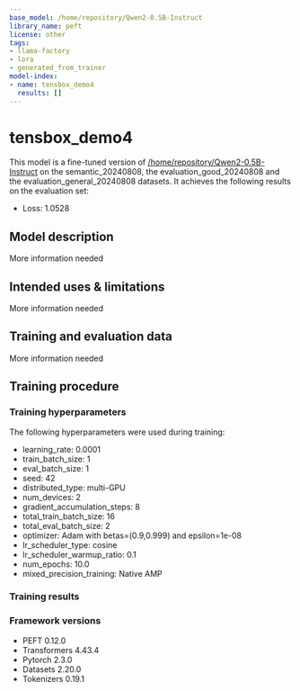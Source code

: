 ```yaml
---
base_model: /home/repository/Qwen2-0.5B-Instruct
library_name: peft
license: other
tags:
- llama-factory
- lora
- generated_from_trainer
model-index:
- name: tensbox_demo4
  results: []
---
```


<!-- This model card has been generated automatically according to the information the Trainer had access to. You
should probably proofread and complete it, then remove this comment. -->

# tensbox_demo4

This model is a fine-tuned version of [/home/repository/Qwen2-0.5B-Instruct](https://huggingface.co//home/repository/Qwen2-0.5B-Instruct) on the semantic_20240808, the evaluation_good_20240808 and the evaluation_general_20240808 datasets.
It achieves the following results on the evaluation set:
- Loss: 1.0528

## Model description

More information needed

## Intended uses & limitations

More information needed

## Training and evaluation data

More information needed

## Training procedure

### Training hyperparameters

The following hyperparameters were used during training:
- learning_rate: 0.0001
- train_batch_size: 1
- eval_batch_size: 1
- seed: 42
- distributed_type: multi-GPU
- num_devices: 2
- gradient_accumulation_steps: 8
- total_train_batch_size: 16
- total_eval_batch_size: 2
- optimizer: Adam with betas=(0.9,0.999) and epsilon=1e-08
- lr_scheduler_type: cosine
- lr_scheduler_warmup_ratio: 0.1
- num_epochs: 10.0
- mixed_precision_training: Native AMP

### Training results



### Framework versions

- PEFT 0.12.0
- Transformers 4.43.4
- Pytorch 2.3.0
- Datasets 2.20.0
- Tokenizers 0.19.1